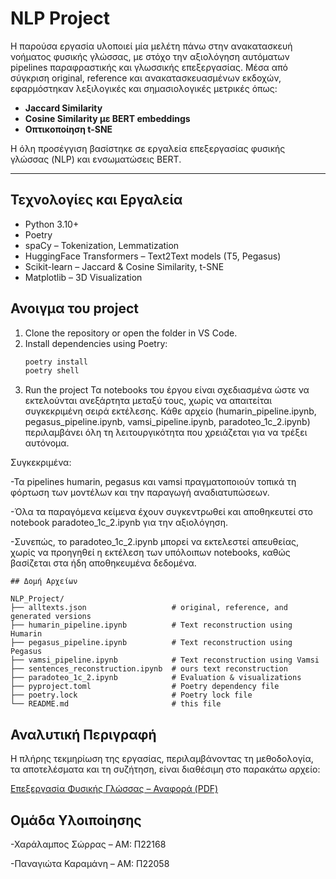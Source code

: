 # NLP Project

Η παρούσα εργασία υλοποιεί μία μελέτη πάνω στην ανακατασκευή νοήματος φυσικής γλώσσας, με στόχο την αξιολόγηση αυτόματων pipelines παραφραστικής και γλωσσικής επεξεργασίας. Μέσα από σύγκριση original, reference και ανακατασκευασμένων εκδοχών, εφαρμόστηκαν λεξιλογικές και σημασιολογικές μετρικές όπως:

- **Jaccard Similarity**
- **Cosine Similarity με BERT embeddings**
- **Οπτικοποίηση t-SNE**

Η όλη προσέγγιση βασίστηκε σε εργαλεία επεξεργασίας φυσικής γλώσσας (NLP) και ενσωματώσεις BERT.

---
## Τεχνολογίες και Εργαλεία

- Python 3.10+
- Poetry
- spaCy – Tokenization, Lemmatization
- HuggingFace Transformers – Text2Text models (T5, Pegasus)
- Scikit-learn – Jaccard & Cosine Similarity, t-SNE
- Matplotlib – 3D Visualization

## Ανοιγμα του project

1. Clone the repository or open the folder in VS Code.
2. Install dependencies using Poetry:
   ```bash
   poetry install
   poetry shell

3. Run the project
Τα notebooks του έργου είναι σχεδιασμένα ώστε να εκτελούνται ανεξάρτητα μεταξύ τους, χωρίς να απαιτείται συγκεκριμένη σειρά εκτέλεσης. Κάθε αρχείο (humarin_pipeline.ipynb, pegasus_pipeline.ipynb, vamsi_pipeline.ipynb, paradoteo_1c_2.ipynb) περιλαμβάνει όλη τη λειτουργικότητα που χρειάζεται για να τρέξει αυτόνομα.

Συγκεκριμένα:

-Τα pipelines humarin, pegasus και vamsi πραγματοποιούν τοπικά τη φόρτωση των μοντέλων και την παραγωγή αναδιατυπώσεων.

-Όλα τα παραγόμενα κείμενα έχουν συγκεντρωθεί και αποθηκευτεί στο notebook paradoteo_1c_2.ipynb για την αξιολόγηση.

-Συνεπώς, το paradoteo_1c_2.ipynb μπορεί να εκτελεστεί απευθείας, χωρίς να προηγηθεί η εκτέλεση των υπόλοιπων notebooks, καθώς βασίζεται στα ήδη αποθηκευμένα δεδομένα.

```
## Δομή Αρχείων

NLP_Project/
├── alltexts.json                   # original, reference, and generated versions
├── humarin_pipeline.ipynb          # Text reconstruction using Humarin
├── pegasus_pipeline.ipynb          # Text reconstruction using Pegasus
├── vamsi_pipeline.ipynb            # Text reconstruction using Vamsi
├── sentences_reconstruction.ipynb  # ours text reconstruction
├── paradoteo_1c_2.ipynb            # Evaluation & visualizations
├── pyproject.toml                  # Poetry dependency file
├── poetry.lock                     # Poetry lock file
└── README.md                       # this file
```

## Αναλυτική Περιγραφή

Η πλήρης τεκμηρίωση της εργασίας, περιλαμβάνοντας τη μεθοδολογία, τα αποτελέσματα και τη συζήτηση, είναι διαθέσιμη στο παρακάτω αρχείο:

[Επεξεργασία Φυσικής Γλώσσας – Αναφορά (PDF)](./Επεξεργασία%20Φυσικής%20Γλώσσας.pdf)


## Ομάδα Υλοιποίησης

-Χαράλαμπος Σώρρας – ΑΜ: Π22168

-Παναγιώτα Καραμάνη – ΑΜ: Π22058
